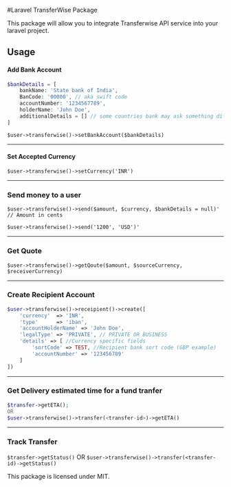 #Laravel TransferWise Package

This package will allow you to integrate Transferwise API service into your laravel project.

## Usage

#### Add Bank Account
```php
$bankDetails = [
    bankName: 'State bank of India',
    BanCode: '00000', // aka swift code
    accountNumber: '1234567789',
    holderName: 'John Doe',
    additionalDetails = [] // some countries bank may ask something different. So, That will be here. 
]
```
`$user->transferwise()->setBankAccount($bankDetails)`

---

#### Set Accepted Currency
`$user->transferwise()->setCurrency('INR')`

---

### Send money to a user

`$user->transferwise()->send($amount, $currency, $bankDetails = null)' // Amount in cents`

`$user->transferwise()->send('1200', 'USD')'`

---
### Get Quote
`$user->transferwise()->getQoute($amount, $sourceCurrency, $receiverCurrency)`

---

### Create Recipient Account
```php
$user->transferwise()->receipient()->create([
    'currency'  => 'INR',
    'type'      => 'iban', 
    'accountHolderName' => 'John Doe',
    'legalType' => 'PRIVATE', // PRIVATE OR BUSINESS
    'details' => [ //Currency specific fields
        'sortCode' => TEST, //Recipient bank sort code (GBP example)
        'accountNumber' => '123456789'	
    ]
])
```
---

### Get Delivery estimated time for a fund tranfer
```php
$transfer->getETA();
OR
$user->transferwise()->transfer(<transfer-id>)->getETA()
```

---

### Track Transfer
`$transfer->getStatus()`
OR
`$user->transferwise()->transfer(<transfer-id)->getStatus()`

This package is licensed under MIT.



